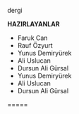 dergi

**HAZIRLAYANLAR**

- Faruk Can
- Rauf Özyurt
- Yunus Demiryürek
- Ali Uslucan
- Dursun Ali Gürsal
- Yunus Demiryürek
- Ali Uslucan
- Dursun Ali Gürsal

=====
